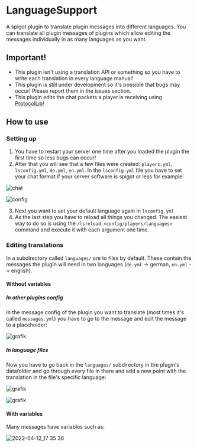 # LanguageSupport

A spigot plugin to translate plugin messages into different languages. 
You can translate all plugin messages of plugins which allow editing the messages 
individually in as many languages as you want.

## Important!

- This plugin isn't using a translation API or something so you have to write each translation in every language manual!
- This plugin is still under development so it's possible that bugs may occur! Please report them in the issues section.
- This plugin edits the chat packets a player is receiving using [ProtocolLib](https://www.spigotmc.org/resources/protocollib.1997/)!

## How to use

### Setting up

1. You have to restart your server one time after you loaded the plugin the first time so less bugs can occur!
2. After that you will see that a few files were created: `players.yml`, `lsconfig.yml`, `de.yml`, `en.yml`.
In the `lsconfig.yml` file you have to set your chat format if your server software is spigot or less for example:

![chat](https://user-images.githubusercontent.com/69450649/162993473-20756dbf-6c0c-4e3c-98bc-fefb39b76edb.png)

![config](https://user-images.githubusercontent.com/69450649/162993609-1f4497af-fe15-4093-ae67-8885f53c55e5.png)

3. Next you want to set your default language again in `lsconfig.yml`
4. As the last step you have to reload all things you changed. The easiest way to do so is using the `/lsreload <config/players/languages>` command and execute it with each argument one time.

### Editing translations

In a subdirectory called `languages/` are to files by default. These contain the messages the plugin will need in two languages (`de.yml` -> german, `en.yml` -> english). 

#### Without variables

##### In other plugins config

In the message config of the plugin you want to translate (most times it's called `messages.yml`) you have to go to the message and edit the message to a placeholder:

![grafik](https://user-images.githubusercontent.com/69450649/162997604-07dfedc0-54d9-4404-b570-d757a77ff031.png)

##### In language files

Now you have to go back in the `languages/` subdirectory in the plugin's datafolder and go through every file in there and add a new point with the translation in the file's specific language:

![grafik](https://user-images.githubusercontent.com/69450649/162998956-c2cdad7d-dc5b-4e10-855e-c2b28653bb40.png)

![grafik](https://user-images.githubusercontent.com/69450649/162999354-9c625b6c-5006-4e50-bd6e-2f2ea4d25b8e.png)

#### With variables

Many messages have variables such as: 

![2022-04-12_17 35 36](https://user-images.githubusercontent.com/69450649/163000283-d5e4b006-6b4a-454d-9feb-a4e2c807c5d5.png)


